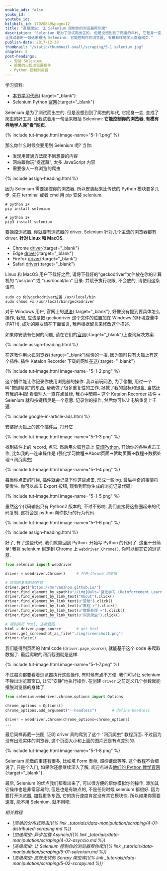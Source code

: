 ```yaml
---
enable_ads: false
youku_id:
youtube_id:
bilibili_id: 17920849&page=12
title: "高级爬虫: 让 Selenium 控制你的浏览器帮你爬"
description: "Selenium 是为了测试而出生的. 但是没想到到了爬虫的年代, 它摇身一变, 变成了爬虫的好工具.
让我试着用一句话来概括 Seleninm: 它能控制你的浏览器, 有模有样地学人类看网页."
publish-date: 2017-12-30
thumbnail: "/static/thumbnail-small/scraping/5-1 selenium.jpg"
chapter: 5
post-headings:
  - 安装 Selenium
  - 偷懒的火狐浏览器插件
  - Python 控制浏览器
---
```


学习资料:
  * [本节学习代码](https://github.com/MorvanZhou/easy-scraping-tutorial/blob/master/notebook/5-1-selenium.ipynb){:target="_blank"}
  * Selenium Python [官网](http://selenium-python.readthedocs.io/){:target="_blank"}

Selenium 是为了测试而出生的. 但是没想到到了爬虫的年代, 它摇身一变, 变成了爬虫的好工具.
让我试着用一句话来概括 Seleninm: **它能控制你的浏览器, 有模有样地学人类"看"网页**.

{% include tut-image.html image-name="5-1-1.png" %}

那么你什么时候会要用到 Selenium 呢? 当你:
* 发现用普通方法爬不到想要的内容
* 网站跟你玩"捉迷藏", 太多 JavaScript 内容
* 需要像人一样浏览的爬虫




{% include assign-heading.html %}


因为 Selenium 需要操控你的浏览器, 所以安装起来比传统的 Python 模块要多几步. 先在 terminal 或者 cmd 用 pip 安装 selenium.

```shell
# python 2+
pip install selenium

# python 3+
pip3 install selenium
```

要操控浏览器, 你就要有浏览器的 driver. Selenium 针对几个主流的浏览器都有 driver. **针对 Linux 和 MacOS**.

* Chrome [driver](https://sites.google.com/a/chromium.org/chromedriver/downloads){:target="_blank"}
* Edge [driver](https://developer.microsoft.com/en-us/microsoft-edge/tools/webdriver/){:target="_blank"}
* Firefox [driver](https://github.com/mozilla/geckodriver/releases){:target="_blank"}
* Safari [driver](https://webkit.org/blog/6900/webdriver-support-in-safari-10/){:target="_blank"}

Linux 和 MacOS 用户下载好之后, 请将下载好的"geckodriver"文件放在你的计算机的 "/usr/bin" 或 "/usr/local/bin" 目录.
并赋予执行权限, 不会放的, 请使用这条语句.

```shell
sudo cp 你的geckodriver位置 /usr/local/bin
sudo chmod +x /usr/local/bin/geckodriver
```

对于 Windows 用户, 官网上的[说法](http://selenium-python.readthedocs.io/installation.html#detailed-instructions-for-windows-users){:target="_blank"},
好像没有提到要具体怎么操作, 我想, 应该是把 geckodriver 这个文件的位置加在 Windows 的环境变量中(PATH). 成功的朋友请在下面留言, 我再根据留言来修改这个描述.

如果你安装有任何的问题, 请在它们的[官网](http://selenium-python.readthedocs.io/installation.html){:target="_blank"}上查询解决方案.







{% include assign-heading.html %}

在这教你用[火狐浏览器](https://www.mozilla.org/en-US/firefox/new/){:target="_blank"}偷懒的一招, 因为暂时只有火狐上有这个插件.
插件 Katalon Recorder 下载的网址[在这](https://addons.mozilla.org/en-US/firefox/addon/katalon-automation-record/){:target="_blank"}

{% include tut-image.html image-name="5-1-2.png" %}

这个插件能让你记录你使用浏览器的操作. 我以前玩网游, 为了偷懒, 用过一个叫"按键精灵"的东西,
帮我做了很多重复性的工作, 拯救了我的鼠标和键盘, 当然还有我的手指! 看着别人一直在点鼠标, 我心中暗爽~
这个 Katalon Recorder 插件 + Selenium 就和按键精灵是一个意思. 记录你的操作, 然后你可以让电脑重复上千遍.

{% include google-in-article-ads.html %}

安装好火狐上的这个插件后, 打开它.

{% include tut-image.html image-name="5-1-3.png" %}

找到插件上的 record, 点它. 然后用火狐登录上 [莫烦Python](/), 开始你的各种点击工作,
比如我的一连串操作是 (强化学习教程->About页面->赞助页面->教程->数据处理->网页爬虫)

{% include tut-image.html image-name="5-1-4.png" %}

每当你点击的时候, 插件就会记录下你这些点击, 形成一些log. 最后神奇的事情将要发生.
你可以点击 Export 按钮, 观看到帮你生成的浏览记录代码!

{% include tut-image.html image-name="5-1-5.png" %}

虽然这个代码输出只有 Python2 版本的, 不过不影响. 我们直接将这些圈起来的代码复制.
这将会是 python 帮你执行的行为代码.

{% include tut-image.html image-name="5-1-6.png" %}





{% include assign-heading.html %}

好了, 有了这些代码, 我们就能回到 Python. 开始写 Python 的代码了. 这里十分简单!
我将 selenium 绑定到 Chrome 上 `webdriver.Chrome()`. 你可以绑其它的浏览器.

```python
from selenium import webdriver

driver = webdriver.Chrome()     # 打开 Chrome 浏览器

# 将刚刚复制的帖在这
driver.get("https://morvanzhou.github.io/")
driver.find_element_by_xpath(u"//img[@alt='强化学习 (Reinforcement Learning)']").click()
driver.find_element_by_link_text("About").click()
driver.find_element_by_link_text(u"赞助").click()
driver.find_element_by_link_text(u"教程 ▾").click()
driver.find_element_by_link_text(u"数据处理 ▾").click()
driver.find_element_by_link_text(u"网页爬虫").click()

# 得到网页 html, 还能截图
html = driver.page_source       # get html
driver.get_screenshot_as_file("./img/sreenshot1.png")
driver.close()
```

我们能得到页面的 html code (`driver.page_source`), 就能基于这个 code 来爬取数据了.
最后爬取的网页截图就是这样.

{% include tut-image.html image-name="5-1-7.png" %}


不过每次都要看着浏览器执行这些操作, 有时候有点不方便. 我们可以让 selenium 不弹出浏览器窗口,
让它"安静"地执行操作. 在创建 `driver` 之前定义几个参数就能摆脱浏览器的身体了.

```python
from selenium.webdriver.chrome.options import Options

chrome_options = Options()
chrome_options.add_argument("--headless")       # define headless

driver = webdriver.Chrome(chrome_options=chrome_options)
...
```

最后同样再截一张图, 证明 driver 真的爬到了这个 "网页爬虫" 教程页面.
不过因为没有出现实体的浏览器, 这个页面大小和上面的图片还是有点差别的.

{% include tut-image.html image-name="5-1-8.png" %}

Selenium 能做的事还有很多, 比如填 Form 表单, 超控键盘等等. 这个教程不会细说了, 只是个入门, 如果你还想继续深入了解,
欢迎点进去[他们的 Python 教学官网](http://selenium-python.readthedocs.io/){:target="_blank"}.


最后, Selenium 的优点我们都看出来了, 可以很方便的帮你模拟你的操作, 添加其它操作也是非常容易的, 但是也是有缺点的, 不是任何时候 selenium 都很好.
因为要打开浏览器, 加载更多东西, 它的执行速度肯定没有其它模块快. 所以如果你需要速度, 能不用 Selenium, 就不用吧.



*相关教程*

* *[简单的分布式爬虫]({% link _tutorials/data-manipulation/scraping/4-01-distributed-scraping.md %})*
* *[加速爬虫: 异步加载 Asyncio]({% link _tutorials/data-manipulation/scraping/4-02-asyncio.md %})*
* *[高级爬虫: 让 Selenium 控制你的浏览器帮你爬]({% link _tutorials/data-manipulation/scraping/5-01-selenium.md %})*
* *[高级爬虫: 高效无忧的 Scrapy 爬虫库]({% link _tutorials/data-manipulation/scraping/5-02-scrapy.md %})*
